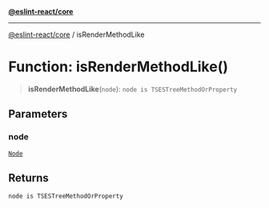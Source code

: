 [**@eslint-react/core**](../README.md)

***

[@eslint-react/core](../README.md) / isRenderMethodLike

# Function: isRenderMethodLike()

> **isRenderMethodLike**(`node`): `node is TSESTreeMethodOrProperty`

## Parameters

### node

[`Node`](../-internal-/type-aliases/Node.md)

## Returns

`node is TSESTreeMethodOrProperty`
